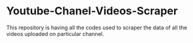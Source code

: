 # Youtube-Chanel-Videos-Scraper
This repository is having all the codes used to scraper the data of all the videos uploaded on particular channel.
